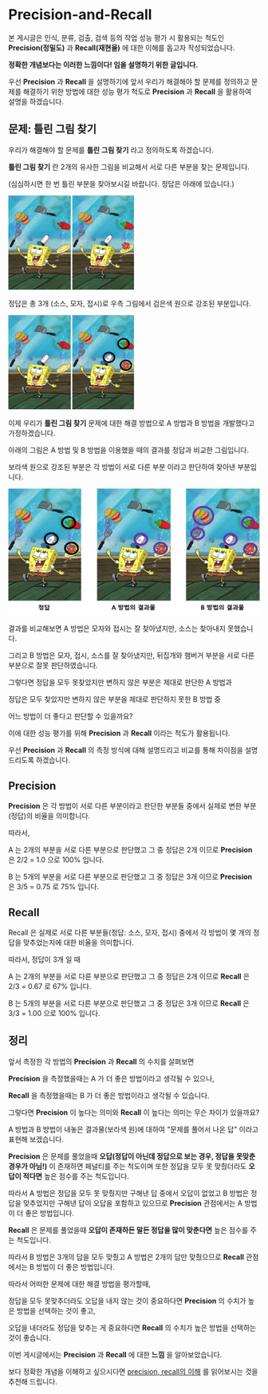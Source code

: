 # Precision-and-Recall

본 게시글은 인식, 분류, 검출, 검색 등의 작업 성능 평가 시 활용되는 척도인 **Precision(정밀도)** 과 **Recall(재현율)** 에 대한 이해를 돕고자 작성되었습니다. 

**정확한 개념보다는 이러한 느낌이다! 임을 설명하기 위한 글입니다.**

우선 **Precision** 과 **Recall** 을 설명하기에 앞서 우리가 해결해야 할 문제를 정의하고 문제를 해결하기 위한 방법에 대한 성능 평가 척도로 **Precision** 과 **Recall** 을 활용하여 설명을 하겠습니다.

## 문제: 틀린 그림 찾기

우리가 해결해야 할 문제를 **틀린 그림 찾기** 라고 정의하도록 하겠습니다.

**틀린 그림 찾기** 란 2개의 유사한 그림을 비교해서 서로 다른 부분을 찾는 문제입니다.

(심심하시면 한 번 틀린 부분을 찾아보시길 바랍니다. 정답은 아래에 있습니다.)

<img src="./figures/sponge.jpg" width="50%">

정답은 총 3개 (소스, 모자, 접시)로 우측 그림에서 검은색 원으로 강조된 부분입니다.

<img src="./figures/answer.png" width="50%">

이제 우리가 **틀린 그림 찾기** 문제에 대한 해결 방법으로 A 방법과 B 방법을 개발했다고 가정하겠습니다.

아래의 그림은 A 방법 및 B 방법을 이용했을 때의 결과를 정답과 비교한 그림입니다. 

보라색 원으로 강조된 부분은 각 방법이 서로 다른 부분 이라고 판단하여 찾아낸 부분입니다.

![results](./figures/results.png)

결과를 비교해보면 A 방법은 모자와 접시는 잘 찾아냈지만, 소스는 찾아내지 못했습니다. 

그리고 B 방법은 모자, 접시, 소스를 잘 찾아냈지만, 뒤집개와 햄버거 부분을 서로 다른 부분으로 잘못 판단하였습니다.

그렇다면 정답을 모두 못찾았지만 변하지 않은 부분은 제대로 판단한 A 방법과 

정답은 모두 찾았지만 변하지 않은 부분을 제대로 판단하지 못한 B 방법 중 

어느 방법이 더 좋다고 판단할 수 있을까요?

이에 대한 성능 평가를 위해 **Precision** 과 **Recall** 이라는 척도가 활용됩니다.

우선 **Precision** 과 **Recall** 의 측정 방식에 대해 설명드리고 비교를 통해 차이점을 설명드리도록 하겠습니다.

## Precision

**Precision** 은 각 방법이 서로 다른 부분이라고 판단한 부분들 중에서 실제로 변한 부분(정답)의 비율을 의미합니다.

따라서,

A 는 2개의 부분을 서로 다른 부분으로 판단했고 그 중 정답은 2개 이므로 **Precision** 은 2/2 = 1.0 으로 100% 입니다. 

B 는 5개의 부분을 서로 다른 부분으로 판단했고 그 중 정답은 3개 이므로 **Precision** 은 3/5 = 0.75 로 75% 입니다.

## Recall

Recall 은 실제로 서로 다른 부분들(정답: 소스, 모자, 접시) 중에서 각 방법이 몇 개의 정답을 맞추었는지에 대한 비율을 의미합니다.

따라서, 정답이 3개 일 때

A 는 2개의 부분을 서로 다른 부분으로 판단했고 그 중 정답은 2개 이므로 **Recall** 은 2/3 = 0.67 로 67% 입니다. 

B 는 5개의 부분을 서로 다른 부분으로 판단했고 그 중 정답은 3개 이므로 **Recall** 은 3/3 = 1.00 으로 100% 입니다.

## 정리

앞서 측정한 각 방법의 **Precision** 과 **Recall** 의 수치를 살펴보면 

**Precision** 을 측정했을때는 A 가 더 좋은 방법이라고 생각될 수 있으나, 

**Recall** 을 측정했을때는 B 가 더 좋은 방법이라고 생각될 수 있습니다.

그렇다면 **Precision** 이 높다는 의미와 **Recall** 이 높다는 의미는 무슨 차이가 있을까요?

A 방법과 B 방법이 내놓은 결과물(보라색 원)에 대하여 "문제를 풀어서 나온 답" 이라고 표현해 보겠습니다.

**Precision** 은 문제를 풀었을때 **오답(정답이 아닌데 정답으로 보는 경우, 정답을 못맞춘 경우가 아님!)** 이 존재하면 페널티를 주는 척도이며 또한 정답을 모두 못 맞췄더라도 **오답이 적다면** 높은 점수를 주는 척도입니다.

따라서 A 방법은 정답을 모두 못 맞췄지만 구해낸 답 중에서 오답이 없었고 B 방법은 정답을 맞추었지만 구해낸 답이 오답을 포함하고 있으므로 **Precision** 관점에서는 A 방법이 더 좋은 방법입니다. 

**Recall** 은 문제를 풀었을때 **오답이 존재하든 말든 정답을 많이 맞춘다면** 높은 점수를 주는 척도입니다.

따라서 B 방법은 3개의 답을 모두 맞췄고 A 방법은 2개의 답만 맞췄으므로 **Recall** 관점에서는 B 방법이 더 좋은 방법입니다.

따라서 어떠한 문제에 대한 해결 방법을 평가할때,

정답을 모두 못맞추더라도 오답을 내지 않는 것이 중요하다면 **Precision** 의 수치가 높은 방법을 선택하는 것이 좋고, 

오답을 내더라도 정답을 맞추는 게 중요하다면 **Recall** 의 수치가 높은 방법을 선택하는 것이 좋습니다.

이번 게시글에서는 **Precision** 과 **Recall** 에 대한 **느낌** 을 알아보았습니다. 

보다 정확한 개념을 이해하고 싶으시다면 [precision, recall의 이해](https://darkpgmr.tistory.com/162) 를 읽어보시는 것을 추천해 드립니다.

